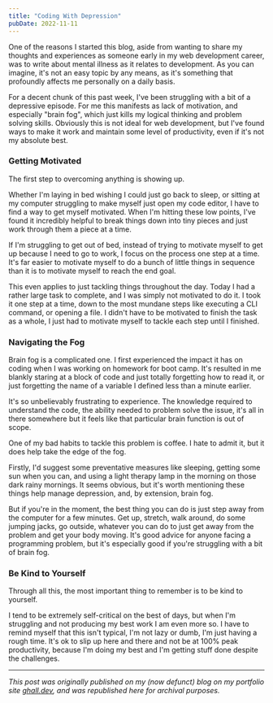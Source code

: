 ```yaml
---
title: "Coding With Depression"
pubDate: 2022-11-11
---
```


One of the reasons I started this blog, aside from wanting to share my thoughts and experiences as someone early in my web development career, was to write about mental illness as it relates to development. As you can imagine, it's not an easy topic by any means, as it's something that profoundly affects me personally on a daily basis.

For a decent chunk of this past week, I've been struggling with a bit of a depressive episode. For me this manifests as lack of motivation, and especially "brain fog", which just kills my logical thinking and problem solving skills. Obviously this is not ideal for web development, but I've found ways to make it work and maintain some level of productivity, even if it's not my absolute best.

### Getting Motivated

The first step to overcoming anything is showing up.

Whether I'm laying in bed wishing I could just go back to sleep, or sitting at my computer struggling to make myself just open my code editor, I have to find a way to get myself motivated. When I'm hitting these low points, I've found it incredibly helpful to break things down into tiny pieces and just work through them a piece at a time.

If I'm struggling to get out of bed, instead of trying to motivate myself to get up because I need to go to work, I focus on the process one step at a time. It's far easier to motivate myself to do a bunch of little things in sequence than it is to motivate myself to reach the end goal.

This even applies to just tackling things throughout the day. Today I had a rather large task to complete, and I was simply not motivated to do it. I took it one step at a time, down to the most mundane steps like executing a CLI command, or opening a file. I didn't have to be motivated to finish the task as a whole, I just had to motivate myself to tackle each step until I finished.

### Navigating the Fog

Brain fog is a complicated one. I first experienced the impact it has on coding when I was working on homework for boot camp. It's resulted in me blankly staring at a block of code and just totally forgetting how to read it, or just forgetting the name of a variable I defined less than a minute earlier.

It's so unbelievably frustrating to experience. The knowledge required to understand the code, the ability needed to problem solve the issue, it's all in there somewhere but it feels like that particular brain function is out of scope.

One of my bad habits to tackle this problem is coffee. I hate to admit it, but it does help take the edge of the fog.

Firstly, I'd suggest some preventative measures like sleeping, getting some sun when you can, and using a light therapy lamp in the morning on those dark rainy mornings. It seems obvious, but it's worth mentioning these things help manage depression, and, by extension, brain fog.

But if you're in the moment, the best thing you can do is just step away from the computer for a few minutes. Get up, stretch, walk around, do some jumping jacks, go outside, whatever you can do to just get away from the problem and get your body moving. It's good advice for anyone facing a programming problem, but it's especially good if you're struggling with a bit of brain fog.

### Be Kind to Yourself

Through all this, the most important thing to remember is to be kind to yourself.

I tend to be extremely self-critical on the best of days, but when I'm struggling and not producing my best work I am even more so. I have to remind myself that this isn't typical, I'm not lazy or dumb, I'm just having a rough time. It's ok to slip up here and there and not be at 100% peak productivity, because I'm doing my best and I'm getting stuff done despite the challenges.

---

_This post was originally published on my (now defunct) blog on my portfolio site [ghall.dev](https://ghall.dev), and was republished here for archival purposes._
